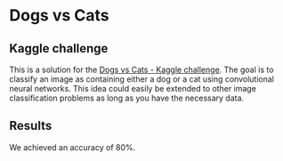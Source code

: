 # Dogs vs Cats

## Kaggle challenge

This is a solution for the [Dogs vs Cats - Kaggle challenge](https://www.kaggle.com/c/dogs-vs-cats).
The goal is to classify an image as containing either a dog or a cat using convolutional neural networks. This idea could easily be extended to other image classification problems as long as you have the necessary data. 

## Results

We achieved an accuracy of 80%.
